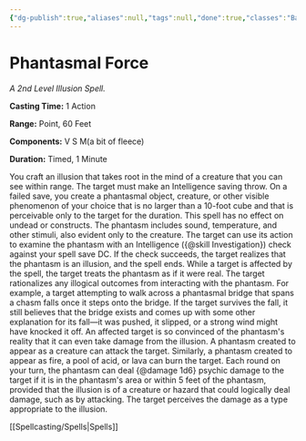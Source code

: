 ```yaml
---
{"dg-publish":true,"aliases":null,"tags":null,"done":true,"classes":"Bard, Sorcerer, Wizard,","spellLevel":2,"school":"Illusion","source":"PHB","permalink":"/spells/phantasmal-force/","dgHomeLink":false,"dgPassFrontmatter":true}
---
```


# Phantasmal Force
*A 2nd Level Illusion Spell.*

**Casting Time:** 1 Action

**Range:** Point, 60 Feet

**Components:** V S M(a bit of fleece)

**Duration:** Timed, 1 Minute

You craft an illusion that takes root in the mind of a creature that you can see within range. The target must make an Intelligence saving throw. On a failed save, you create a phantasmal object, creature, or other visible phenomenon of your choice that is no larger than a 10-foot cube and that is perceivable only to the target for the duration. This spell has no effect on undead or constructs.
The phantasm includes sound, temperature, and other stimuli, also evident only to the creature.
The target can use its action to examine the phantasm with an Intelligence ({@skill Investigation}) check against your spell save DC. If the check succeeds, the target realizes that the phantasm is an illusion, and the spell ends.
While a target is affected by the spell, the target treats the phantasm as if it were real. The target rationalizes any illogical outcomes from interacting with the phantasm. For example, a target attempting to walk across a phantasmal bridge that spans a chasm falls once it steps onto the bridge. If the target survives the fall, it still believes that the bridge exists and comes up with some other explanation for its fall—it was pushed, it slipped, or a strong wind might have knocked it off.
An affected target is so convinced of the phantasm's reality that it can even take damage from the illusion. A phantasm created to appear as a creature can attack the target. Similarly, a phantasm created to appear as fire, a pool of acid, or lava can burn the target. Each round on your turn, the phantasm can deal {@damage 1d6} psychic damage to the target if it is in the phantasm's area or within 5 feet of the phantasm, provided that the illusion is of a creature or hazard that could logically deal damage, such as by attacking. The target perceives the damage as a type appropriate to the illusion.

[[Spellcasting/Spells|Spells]]
